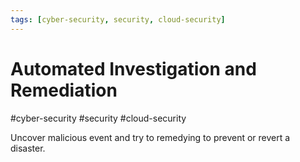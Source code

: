 ```yaml
---
tags: [cyber-security, security, cloud-security]
---
```

# Automated Investigation and Remediation
#cyber-security #security #cloud-security 

Uncover malicious event and try to remedying to prevent or revert a disaster.